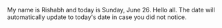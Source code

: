 My name is Rishabh and today is Sunday, June 26. Hello all. The date will automatically update to today's date in case you did not notice.
